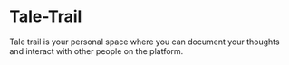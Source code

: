 # Tale-Trail
Tale trail is your personal space where you can document your thoughts and interact with other people on the platform.
